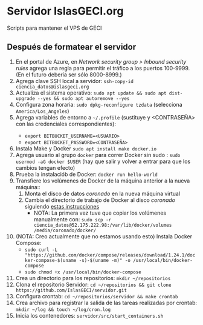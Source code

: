 # Servidor IslasGECI.org

Scripts para mantener el VPS de GECI

## Después de formatear el servidor

1. En el portal de Azure, en _Network security group > Inbound security rules_ agrega una regla para permitir el tráfico a los puertos 100-9999. (En el futuro debería ser sólo 8000-8999.)
1. Agrega clave SSH local a servidor: `ssh-copy-id ciencia_datos@islasgeci.org`
1. Actualiza el sistema operativo: `sudo apt update && sudo apt dist-upgrade --yes && sudo apt autoremove --yes`
1. Configura zona horaria: `sudo dpkg-reconfigure tzdata` (selecciona `America/Los_Angeles`)
1. Agrega variables de entorno a `~/.profile` (sustituye <USUARIO> y <CONTRASEÑA> con las credenciales correspondientes):
    - `export BITBUCKET_USERNAME=<USUARIO>`
    - `export BITBUCKET_PASSWORD=<CONTRASEÑA>`
1. Instala Make y Docker `sudo apt install make docker.io`
1. Agrega usuario al grupo `docker` para correr Docker sin sudo : `sudo usermod -aG docker $USER` (hay que salir y volver a entrar para que los cambios tengan efecto)
1. Prueba la instalaciób de Docker: `docker run hello-world`
1. Transfiere los volúmenes de Docker de la máquina anterior a la nueva máquina::
    1. Monta el disco de datos _coronado_ en la nueva máquina virtual
    1. Cambia el directorio de trabajo de Docker al disco _coronado_ siguiendo [estas instrucciones](https://linuxconfig.org/how-to-move-docker-s-default-var-lib-docker-to-another-directory-on-ubuntu-debian-linux)
        - NOTA: La primera vez tuve que copiar los volúmenes manualmente con: `sudo scp -r ciencia_datos@52.175.222.98:/var/lib/docker/volumes /media/coronado/docker/`
1. (NOTA: Creo actualmente que no estamos usando esto) Instala Docker Compose:
    - `sudo curl -L "https://github.com/docker/compose/releases/download/1.24.1/docker-compose-$(uname -s)-$(uname -m)" -o /usr/local/bin/docker-compose`
    - `sudo chmod +x /usr/local/bin/docker-compose`
1. Crea un directorio para los repositorios: `mkdir ~/repositorios`
1. Clona el repositorio Servidor: `cd ~/repositorios && git clone https://github.com/IslasGECI/servidor.git`
1. Configura crontab: `cd ~/repositorios/servidor && make crontab`
1. Crea archivo para registrar la salida de las tareas realizadas por crontab: `mkdir ~/log && touch ~/log/cron.log`
1. Inicia los contenedores: `servidor/src/start_containers.sh`

